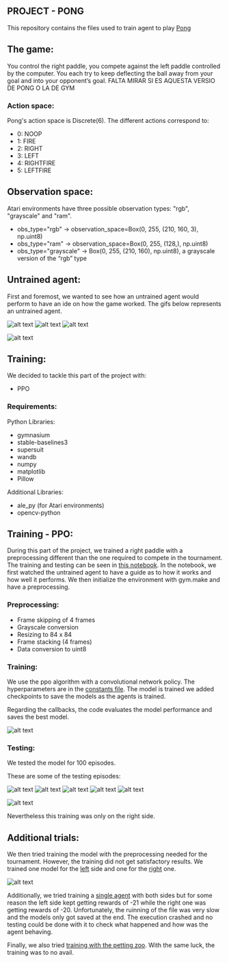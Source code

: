 ## PROJECT - PONG
This repository contains the files used to train agent to play [Pong](https://ale.farama.org/environments/pong/)

## The game:
You control the right paddle, you compete against the left paddle controlled by the computer. You each try to keep deflecting the ball away from your goal and into your opponent’s goal.
FALTA MIRAR SI ES AQUESTA VERSIO DE PONG O LA DE GYM

### Action space:
Pong's action space is Discrete(6). The different actions correspond to:
- 0: NOOP
- 1: FIRE
- 2: RIGHT
- 3: LEFT
- 4: RIGHTFIRE
- 5: LEFTFIRE

## Observation space:
Atari environments have three possible observation types: "rgb", "grayscale" and "ram".

- obs_type="rgb" -> observation_space=Box(0, 255, (210, 160, 3), np.uint8)
- obs_type="ram" -> observation_space=Box(0, 255, (128,), np.uint8)
- obs_type="grayscale" -> Box(0, 255, (210, 160), np.uint8), a grayscale version of the “rgb” type


## Untrained agent:
First and foremost, we wanted to see how an untrained agent would perform to have an ide on how the game worked.
The gifs below represents an untrained agent. 

![alt text](pong_videos_untrained_agent/untrained_agent_episode_30.gif) ![alt text](pong_videos_untrained_agent/untrained_agent_episode_40.gif) ![alt text](pong_videos_untrained_agent/untrained_agent_episode_50.gif)

![alt text](<pong_videos_untrained_agent/pong untrained agent.png>)

## Training:
We decided to tackle this part of the project with:
- PPO

### Requirements:
Python Libraries:
- gymnasium
- stable-baselines3
- supersuit
- wandb
- numpy
- matplotlib
- Pillow

Additional Libraries:
- ale_py (for Atari environments)
- opencv-python

## Training - PPO:

During this part of the project, we trained a right paddle with a preprocessing different than the one required to compete in the tournament. 
The training and testing can be seen in [this notebook](ppo_pong_normal.ipynb).
In the notebook, we first watched the untrained agent to have a guide as to how it works and how well it performs.
We then initialize the environment with gym.make and have a preprocessing.

### Preprocessing:
- Frame skipping of 4 frames
- Grayscale conversion
- Resizing to 84 x 84
- Frame stacking (4 frames)
- Data conversion to uint8

### Training:
We use the ppo algorithm with a convolutional network policy. 
The hyperparameters are in the [constants file](ppo_pong_constants.py). The model is trained we added checkpoints to save the models as the agents is trained. 

Regarding the callbacks, the code evaluates the model performance and saves the best model. 

![alt text](<photos_for_read_me_and_report/W&B Chart 16_12_2024, 17_55_36.png>)

### Testing:
We tested the model for 100 episodes. 

These are some of the testing episodes:

![alt text](pong_videos_trained/ppo_trained_agent_episode_40.gif) ![alt text](pong_videos_trained/ppo_trained_agent_episode_50.gif) ![alt text](pong_videos_trained/ppo_trained_agent_episode_60.gif) ![alt text](pong_videos_trained/ppo_trained_agent_episode_70.gif) ![alt text](pong_videos_trained/ppo_trained_agent_episode_80.gif)

![alt text](photos_for_read_me_and_report/trained_plot.png)

Nevertheless this training was only on the right side. 

## Additional trials:
We then tried training the model with the preprocessing needed for the tournament. However, the training did not get satisfactory results. 
We trained one model for the [left](ppo_pong_left_train.py) side and one for the [right](ppo_pong_right_train.py) one. 

![alt text](photos_for_read_me_and_report/right.png)

Additionally, we tried training a [single agent](ppo_pong_both.py) with both sides but for some reason the left side kept getting rewards of -21 while the right one was getting rewards of -20. Unfortunately, the ruinning of the file was very slow and the models only got saved at the end. The execution crashed and no testing could be done with it to check what happened and how was the agent behaving. 

Finally, we also tried [training with the petting zoo](pong_petting_zoo.ipynb). With the same luck, the training was to no avail. 
